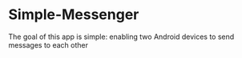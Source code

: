 # Simple-Messenger
The goal of this app is simple: enabling two Android devices to send messages to each other
